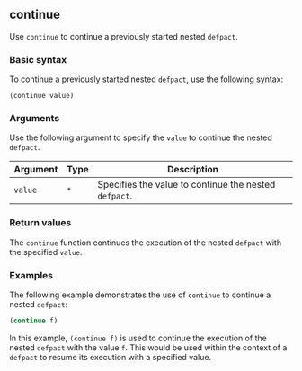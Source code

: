 ## continue
Use `continue` to continue a previously started nested `defpact`.

### Basic syntax

To continue a previously started nested `defpact`, use the following syntax:

`(continue value)`

### Arguments

Use the following argument to specify the `value` to continue the nested `defpact`.

| Argument | Type | Description |
| --- | --- | --- |
| `value` | `*` | Specifies the value to continue the nested `defpact`. |

### Return values

The `continue` function continues the execution of the nested `defpact` with the specified `value`.

### Examples

The following example demonstrates the use of `continue` to continue a nested `defpact`:

```lisp
(continue f)
```

In this example, `(continue f)` is used to continue the execution of the nested `defpact` with the value `f`. This would be used within the context of a `defpact` to resume its execution with a specified value.
